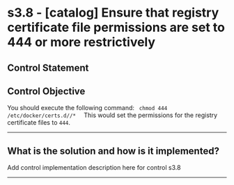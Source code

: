 # s3.8 - \[catalog\] Ensure that registry certificate file permissions are set to 444 or more restrictively

## Control Statement

## Control Objective

You should execute the following command:  ```  chmod 444 /etc/docker/certs.d//*   ```  This would set the permissions for the registry certificate files to `444`.

______________________________________________________________________

## What is the solution and how is it implemented?

Add control implementation description here for control s3.8

______________________________________________________________________
